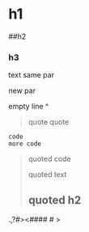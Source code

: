 # h1

##h2

###           h3

text
same par

new par


empty line ^

> quote
> quote

    code
    more code

>    quoted code
> 
> quoted text
>
> ## quoted h2

.,?#><\#### #    >
